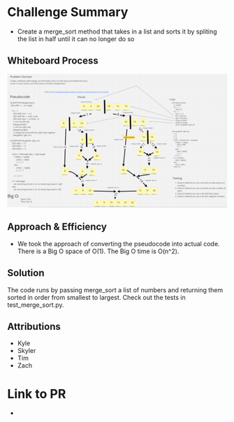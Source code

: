 # Challenge Summary
<!-- Description of the challenge -->
- Create a merge_sort method that takes in a list and sorts it by spliting the list in half until it can no longer do so
## Whiteboard Process
<!-- Embedded whiteboard image -->
![merge_sort](merge_sort.PNG)
## Approach & Efficiency
<!-- What approach did you take? Why? What is the Big O space/time for this approach? -->
- We took the approach of converting the pseudocode into actual code. There is a Big O space of O(1). The Big O time is O(n^2).
## Solution
<!-- Show how to run your code, and examples of it in action -->
The code runs by passing merge_sort a list of numbers and returning them sorted in order from smallest to largest. Check out the tests in test_merge_sort.py.

## Attributions
- Kyle
- Skyler
- Tim
- Zach

# Link to PR
-
